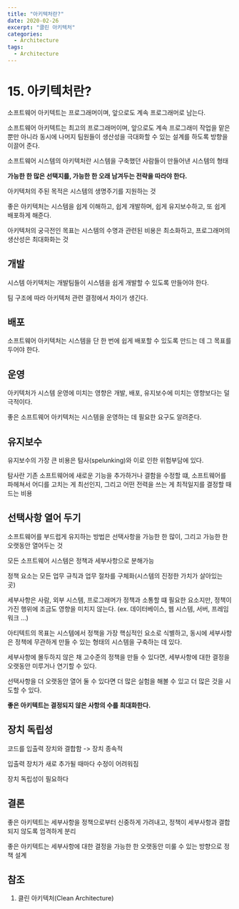 ```yaml
---
title: "아키텍처란?"
date: 2020-02-26
excerpt: "클린 아키텍처"
categories:
  - Architecture
tags:
  - Architecture
---
```


# 15. 아키텍처란?

소프트웨어 아키텍트는 프로그래머이며, 앞으로도 계속 프로그래머로 남는다.

소프트웨어 아키텍트는 최고의 프로그래머이며, 앞으로도 계속 프로그래미 작업을 맡은 뿐만 아니라 동시에 나머지 팀원들이 생산성을 극대화할 수 있는 설계를 하도록 방향을 이끌어 준다.

소프트웨어 시스템의 아키텍처란 시스템을 구축했던 사람들이 만들어낸 시스템의 형태

**가능한 한 많은 선택지를, 가능한 한 오래 남겨두는 전략을 따라야 한다.**

아키텍처의 주된 목적은 시스템의 생명주기를 지원하는 것

좋은 아키텍처는 시스템을 쉽게 이해하고, 쉽게 개발하며, 쉽게 유지보수하고, 또 쉽게 배포하게 해준다.

아키텍처의 궁극전인 목표는 시스템의 수명과 관련된 비용은 최소화하고, 프로그래머의 생산성은 최대화화는 것

## 개발

시스템 아키텍처는 개발팀들이 시스템을 쉽게 개발할 수 있도록 만들어야 한다.

팀 구조에 따라 아키텍처 관련 결정에서 차이가 생긴다.

## 배포

소프트웨어 아키텍처는 시스템을 단 한 번에 쉽게 배포할 수 있도록 만드는 데 그 목표를 두어야 한다.

## 운영

아키텍처가 시스템 운영에 미치는 영향은 개발, 배포, 유지보수에 미치는 영향보다는 덜 극적이다.

좋은 소프트웨어 아키텍처는 시스템을 운영하는 데 필요한 요구도 알려준다.

## 유지보수

유지보수의 가장 큰 비용은 탐사(spelunking)와 이로 인한 위험부담에 있다.

탐사란 기존 소프트웨어에 새로운 기능을 추가하거나 결함을 수정할 떄, 소프트웨어를 파헤쳐서 어디를 고치는 게 최선인지, 그리고 어떤 전력을 쓰는 게 최적일지를 결정할 때 드는 비용

## 선택사항 열어 두기

소프트웨어를 부드럽게 유지하는 방법은 선택사항을 가능한 한 많이, 그리고 가능한 한 오랫동안 열어두는 것

모든 소프트웨어 시스템은 정책과 세부사항으로 분해가능

정책 요소는 모든 업무 규칙과 업무 절차를 구체화(시스템의 진정한 가치가 살아있는 곳)

세부사항은 사람, 외부 시스템, 프로그래머가 정책과 소통할 떄 필요한 요소지만, 정책이 가진 행위에 조금도 영향을 미치지 않는다. (ex. 데이터베이스, 웹 시스템, 서버, 프레임워크 ...)

아티텍트의 목표는 시스템에서 정책을 가장 핵심적인 요소로 식별하고, 동시에 세부사항은 정책에 무관하게 만들 수 있는 형태의 시스템을 구축하는 데 있다.

세부사항에 몰두하지 않은 채 고수준의 정책을 만들 수 있다면, 세부사항에 대한 결정을 오랫동안 미루거나 연기할 수 있다.

선택사항을 더 오랫동안 열어 둘 수 있다면 더 많은 실험을 해볼 수 있고 더 많은 것을 시도할 수 있다.

**좋은 아키텍트는 결정되지 않은 사항의 수를 최대화한다.**

## 장치 독립성

코드를 입출력 장치와 결합함 -> 장치 종속적

입출력 장치가 새로 추가될 때마다 수정이 어려워짐

장치 독립성이 필요하다

## 결론

좋은 아키텍트는 세부사항을 정책으로부터 신중하게 가려내고, 정책이 세부사항과 결합되지 않도록 엄격하게 분리

좋은 아키텍트는 세부사항에 대한 결정을 가능한 한 오랫동안 미룰 수 있는 방향으로 정책 설계

## 참조

1. 클린 아키텍처(Clean Architecture)

